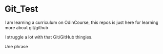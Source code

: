 # Git_Test
I am learning a curriculum on OdinCourse, this repos is just here for learning more about git/github

I struggle a lot with that Git/GitHub thingies.

Une phrase 
